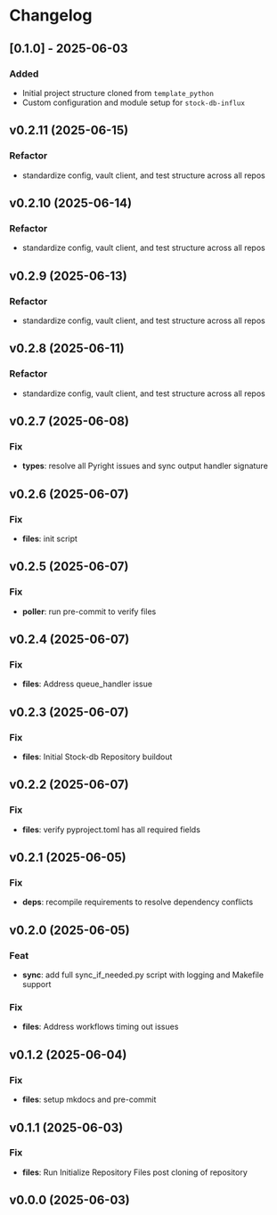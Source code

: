 # Changelog

## [0.1.0] - 2025-06-03

### Added

- Initial project structure cloned from `template_python`
- Custom configuration and module setup for `stock-db-influx`

## v0.2.11 (2025-06-15)

### Refactor

- standardize config, vault client, and test structure across all repos

## v0.2.10 (2025-06-14)

### Refactor

- standardize config, vault client, and test structure across all repos

## v0.2.9 (2025-06-13)

### Refactor

- standardize config, vault client, and test structure across all repos

## v0.2.8 (2025-06-11)

### Refactor

- standardize config, vault client, and test structure across all repos

## v0.2.7 (2025-06-08)

### Fix

- **types**: resolve all Pyright issues and sync output handler signature

## v0.2.6 (2025-06-07)

### Fix

- **files**: init script

## v0.2.5 (2025-06-07)

### Fix

- **poller**: run pre-commit to verify files

## v0.2.4 (2025-06-07)

### Fix

- **files**: Address queue_handler issue

## v0.2.3 (2025-06-07)

### Fix

- **files**: Initial Stock-db Repository buildout

## v0.2.2 (2025-06-07)

### Fix

- **files**: verify pyproject.toml has all required fields

## v0.2.1 (2025-06-05)

### Fix

- **deps**: recompile requirements to resolve dependency conflicts

## v0.2.0 (2025-06-05)

### Feat

- **sync**: add full sync_if_needed.py script with logging and Makefile support

### Fix

- **files**: Address workflows timing out issues

## v0.1.2 (2025-06-04)

### Fix

- **files**: setup mkdocs and pre-commit

## v0.1.1 (2025-06-03)

### Fix

- **files**: Run Initialize Repository Files post cloning of repository

## v0.0.0 (2025-06-03)
